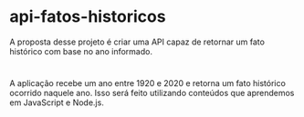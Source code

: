 # api-fatos-historicos
A proposta desse projeto é criar uma API capaz de retornar um fato histórico com base no ano informado.
#
A aplicação recebe um ano entre 1920 e 2020 e retorna um fato histórico ocorrido naquele ano. Isso será feito utilizando conteúdos que aprendemos em JavaScript e Node.js.

